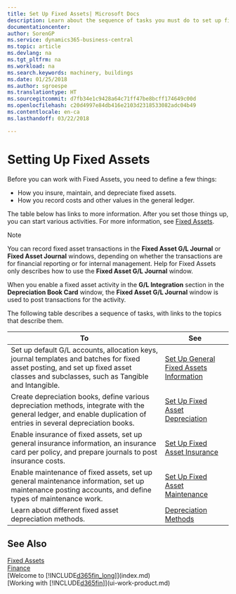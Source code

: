 ```yaml
---
title: Set Up Fixed Assets| Microsoft Docs
description: Learn about the sequence of tasks you must do to set up fixed assets, such as machinery or buildings.
documentationcenter: 
author: SorenGP
ms.service: dynamics365-business-central
ms.topic: article
ms.devlang: na
ms.tgt_pltfrm: na
ms.workload: na
ms.search.keywords: machinery, buildings
ms.date: 01/25/2018
ms.author: sgroespe
ms.translationtype: HT
ms.sourcegitcommit: d7fb34e1c9428a64c71ff47be8bcff174649c00d
ms.openlocfilehash: c20d4997e84db416e2103d2318533082adc04b49
ms.contentlocale: en-ca
ms.lasthandoff: 03/22/2018

---
```

# <a name="setting-up-fixed-assets"></a>Setting Up Fixed Assets
Before you can work with Fixed Assets, you need to define a few things:  

* How you insure, maintain, and depreciate fixed assets.  
* How you record costs and other values in the general ledger.  

The table below has links to more information. After you set those things up, you can start various activities. For more information, see [Fixed Assets](fa-manage.md).  

> [!NOTE]  
>   You can record fixed asset transactions in the **Fixed Asset G/L Journal** or **Fixed Asset Journal** windows, depending on whether the transactions are for financial reporting or for internal management. Help for Fixed Assets only describes how to use the **Fixed Asset G/L Journal** window.  

When you enable a fixed asset activity in the **G/L Integration** section in the **Depreciation Book Card** window, the **Fixed Asset G/L Journal** window is used to post transactions for the activity.

The following table describes a sequence of tasks, with links to the topics that describe them.  

| To | See |
| --- | --- |
| Set up default G/L accounts, allocation keys, journal templates and batches for fixed asset posting, and set up fixed asset classes and subclasses, such as Tangible and Intangible. |[Set Up General Fixed Assets Information](fa-how-setup-general.md) |
| Create depreciation books, define various depreciation methods, integrate with the general ledger, and enable duplication of entries in several depreciation books. |[Set Up Fixed Asset Depreciation](fa-how-setup-depreciation.md) |
| Enable insurance of fixed assets, set up general insurance information, an insurance card per policy, and prepare journals to post insurance costs. |[Set Up Fixed Asset Insurance](fa-how-setup-insurance.md) |
| Enable maintenance of fixed assets, set up general maintenance information, set up maintenance posting accounts, and define types of maintenance work. |[Set Up Fixed Asset Maintenance](fa-how-setup-maintenance.md) |
| Learn about different fixed asset depreciation methods. |[Depreciation Methods](fa-depreciation-methods.md) |

## <a name="see-also"></a>See Also
[Fixed Assets](fa-manage.md)  
[Finance](finance.md)  
[Welcome to [!INCLUDE[d365fin_long](includes/d365fin_long_md.md)]](index.md)  
[Working with [!INCLUDE[d365fin](includes/d365fin_md.md)]](ui-work-product.md)

